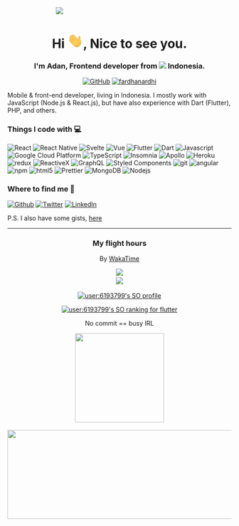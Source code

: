 <p align="center"><img src="https://media.tenor.com/images/49e8bbc5b4245a62076c898a713e8a28/tenor.gif" width="150" style="margin-right:100" />                    </p>
<h1 align="center">Hi <img src="https://raw.githubusercontent.com/ABSphreak/ABSphreak/master/gifs/Hi.gif" width="35" />, Nice to see you.</h1>
<h3 align="center">I'm Adan, Frontend developer from <img src="https://hatscripts.github.io/circle-flags/flags/id.svg" width="18"> <b>Indonesia</b>.</h3>
<p align="center"> <a href="https://github.com/fardhanardhi"><img alt="GitHub" src="https://img.shields.io/badge/dynamic/json?logo=github&label=Followers&labelColor=282c34&color=181717&query=%24.data.totalSubs&url=https%3A%2F%2Fapi.spencerwoo.com%2Fsubstats%2F%3Fsource%3Dgithub%26queryKey%3Dfardhanardhi&longCache=true"/></a> <a href="https://github.com/fardhanardhi"><img src="https://komarev.com/ghpvc/?username=fardhanardhi&label=Visitors" alt="fardhanardhi" /></a> </p>

Mobile & front-end developer, living in Indonesia. I mostly work with JavaScript (Node.js & React.js), but have also experience with Dart (Flutter), PHP, and others.

<h3>Things I code with 💻</h3>
<p>
  <img alt="React" src="https://img.shields.io/badge/-React-45b8d8?style=flat-square&logo=react&logoColor=white" />
  <img alt="React Native" src="https://img.shields.io/badge/React_Native-20232A?style=flat-square&logo=react&logoColor=white" />
  <img alt="Svelte" src="https://img.shields.io/badge/-Svelte-4A4A55?style=flat-square&logo=svelte&logoColor=white" />
  <img alt="Vue" src="https://img.shields.io/badge/Vue.js-35495E?style=flat-square&logo=vue.js&logoColor=white" />
  <img alt="Flutter" src="https://img.shields.io/badge/-Flutter-02569B?style=flat-square&logo=flutter&logoColor=white" />
  <img alt="Dart" src="https://img.shields.io/badge/-Dart-0175C2?style=flat-square&logo=dart&logoColor=white" />
  <img alt="Javascript" src="https://img.shields.io/badge/-JavaScript-F7DF1E?style=flat-square&logo=javascript&logoColor=white" />
  <img alt="Google Cloud Platform" src="https://img.shields.io/badge/-Google_Cloud_Platform-1a73e8?style=flat-square&logo=google-cloud&logoColor=white" />
  <img alt="TypeScript" src="https://img.shields.io/badge/-TypeScript-007ACC?style=flat-square&logo=typescript&logoColor=white" />
  <img alt="Insomnia" src="https://img.shields.io/badge/-Insomnia-5849BE?style=flat-square&logo=insomnia&logoColor=white" />
  <img alt="Apollo" src="https://img.shields.io/badge/-Apollo%20GraphQL-311C87?style=flat-square&logo=apollo-graphql&logoColor=white" />
  <img alt="Heroku" src="https://img.shields.io/badge/-Heroku-430098?style=flat-square&logo=heroku&logoColor=white" />
  <img alt="redux" src="https://img.shields.io/badge/-Redux-764ABC?style=flat-square&logo=redux&logoColor=white" />
  <img alt="ReactiveX" src="https://img.shields.io/badge/-RxJs-B7178C?style=flat-square&logo=reactivex&logoColor=white" />
  <img alt="GraphQL" src="https://img.shields.io/badge/-GraphQL-E10098?style=flat-square&logo=graphql&logoColor=white" />
  <img alt="Styled Components" src="https://img.shields.io/badge/-Styled_Components-db7092?style=flat-square&logo=styled-components&logoColor=white" />
  <img alt="git" src="https://img.shields.io/badge/-Git-F05032?style=flat-square&logo=git&logoColor=white" />
  <img alt="angular" src="https://img.shields.io/badge/-Angular-DD0031?style=flat-square&logo=angular&logoColor=white" />
  <img alt="npm" src="https://img.shields.io/badge/-NPM-CB3837?style=flat-square&logo=npm&logoColor=white" />
  <img alt="html5" src="https://img.shields.io/badge/-HTML5-E34F26?style=flat-square&logo=html5&logoColor=white" />
  <img alt="Prettier" src="https://img.shields.io/badge/-Prettier-F7B93E?style=flat-square&logo=prettier&logoColor=white" />
  <img alt="MongoDB" src="https://img.shields.io/badge/-MongoDB-13aa52?style=flat-square&logo=mongodb&logoColor=white" />
  <img alt="Nodejs" src="https://img.shields.io/badge/-Nodejs-43853d?style=flat-square&logo=Node.js&logoColor=white" />
</p>

<h3>Where to find me 🤙</h3>
<p><a href="https://github.com/fardhanardhi" target="_blank"><img alt="Github" src="https://img.shields.io/badge/GitHub-%2312100E.svg?&style=for-the-badge&logo=Github&logoColor=white" /></a> <a href="https://twitter.com/fardhanardhi" target="_blank"><img alt="Twitter" src="https://img.shields.io/badge/twitter-%231DA1F2.svg?&style=for-the-badge&logo=twitter&logoColor=white" /></a> <a href="https://www.linkedin.com/in/fardhanardhi" target="_blank"><img alt="LinkedIn" src="https://img.shields.io/badge/linkedin-%230077B5.svg?&style=for-the-badge&logo=linkedin&logoColor=white" /></a></p>
<p>
  P.S. I also have some gists, <a href="https://gist.github.com/fardhanardhi" target="_blank">here</a> 
</p>
<hr>
<h3 align="center">My flight hours</h3>
<p align="center">By <a href="https://wakatime.com">WakaTime</a></p>
<p align="center">
<!--   <a href="https://github.com/anuraghazra/github-readme-stats">
    <img src="https://github-readme-stats.vercel.app/api?username=fardhanardhi&show_icons=true&bg_color=0d1117&text_color=FFF&border_color=444" height="165">
  </a> -->
  <a href="https://github.com/anuraghazra/github-readme-stats">
    <img src="https://github-readme-stats.vercel.app/api/wakatime?username=fardhanardhi&bg_color=ffffff00&text_color=dedeff&border_color=fff&langs_count=3&hide_title=true">
  </a>
  <br>
  <a href="https://github.com/anuraghazra/github-readme-stats">
    <img src="https://github-readme-stats.vercel.app/api/wakatime?username=fardhanardhi&bg_color=ffffff00&text_color=dedeff&border_color=fff&layout=compact&custom_title=%20Languages%20that%20I've%20ever%20touched">
  </a>
  <br>
<!--   <a href="https://github.com/Ashutosh00710/github-readme-activity-graph">
    <img src="https://activity-graph.herokuapp.com/graph?username=fardhanardhi&theme=react-dark&hide_border=true">
  </a> -->
</p>

<p align="center">
  <a href="https://stackoverflow.com/users/6193799/adan">
    <img src="https://stackoverflow-readme-profile.johannchopin.fr/profile/6193799?theme=cobalt&website=true&location=true" alt="user:6193799's SO profile">
  </a>
</p>

<p align="center">
  <a href="https://stackoverflow.com/users/6193799/adan">
    <img src="https://stackoverflow-readme-profile.johannchopin.fr/tags-league-ranking/flutter/6193799?theme=cobalt" alt="user:6193799's SO ranking for flutter">
  </a>
</p>

<p align="center">No commit == busy IRL</p>

<p align='center'>
<img src="https://media.giphy.com/media/TEnXkcsHrP4YedChhA/giphy.gif" width="200" height="200" frameBorder="0" class="giphy-embed" allowFullScreen></img></p>

<p align="center">
  <a href="https://github.com/devxb/gitanimals">
    <img
      src="https://render.gitanimals.org/lines/fardhanardhi?pet-id=654536500693297659"
      width="600"
      height="200"
    />
  </a>
</p>
  
